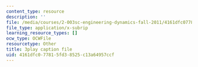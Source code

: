 ```yaml
---
content_type: resource
description: ''
file: /media/courses/2-003sc-engineering-dynamics-fall-2011/4161dfc077815fd38525c13a64957ccf_QHTJK0v404U.vtt
file_type: application/x-subrip
learning_resource_types: []
ocw_type: OCWFile
resourcetype: Other
title: 3play caption file
uid: 4161dfc0-7781-5fd3-8525-c13a64957ccf
---
```

